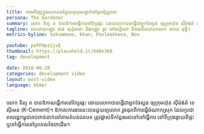 ```yaml
---
title: ការអភិវឌ្ឍក្នុងសហគមន៍ជួយឲ្យបុរសម្នាក់នៅជួបជុំគ្រួសារ
persona: The Gardener
summary: លោក ទិត្យ ត បាន​ឱកាសធ្វើការនៅ​ក្បែរផ្ទះ ដោយលោកបានធ្វើជាអ្នក​ថែសួន ឲ្យក្រុមហ៊ុន​ ​ស៊ីម៉ង់ត៍ ខេ ស៊ីមេន (K-Cement)។ ឱកាសការងារនេះបានជួយឲ្យលោក រួចផុតពីការធ្វើចំណាកស្រុក ដែលប្រជាពលរដ្ឋកម្ពុជា​រាប់ពាន់នាក់នៅតាមតំបន់​ជនបទ​ ​ត្រូវផ្លាស់ទីកន្លែងរស់នៅទៅធ្វើការ នៅទីក្រុងឆ្ងាយពីផ្ទះ ឬទៅធ្វើការនៅប្រទេសថៃជាដើម។ 
tagline: ថតដោយកញ្ញា ខាន់ សុគុំមនោ និងកញ្ញា នូវ ពៅលក្ខិណា និងផលិតដោយលោក សាយ មុន្នី។
metrics-byline: Sokummono, Khan; Povleakhena, Nov

youtube: pePFHpz2jvE
thumbnail: https://placehold.it/640x360
tag: development

date: 2018-06-28
categories: development video
layout: post-video
language: khmer
---
```


លោក ទិត្យ ត បាន​ឱកាសធ្វើការនៅ​ក្បែរផ្ទះ ដោយលោកបានធ្វើជាអ្នក​ថែសួន ឲ្យក្រុមហ៊ុន​ ​ស៊ីម៉ង់ត៍ ខេ ស៊ីមេន (K-Cement)។ ឱកាសការងារនេះបានជួយឲ្យលោក រួចផុតពីការធ្វើចំណាកស្រុក ដែលប្រជាពលរដ្ឋកម្ពុជា​រាប់ពាន់នាក់នៅតាមតំបន់​ជនបទ​ ​ត្រូវផ្លាស់ទីកន្លែងរស់នៅទៅធ្វើការ នៅទីក្រុងឆ្ងាយពីផ្ទះ ឬទៅធ្វើការនៅប្រទេសថៃជាដើម។ 
